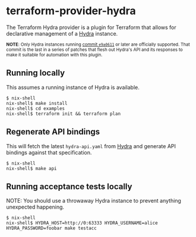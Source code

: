 # terraform-provider-hydra

The Terraform Hydra provider is a plugin for Terraform that allows for
declarative management of a [Hydra] instance.

<sup>**NOTE**: Only Hydra instances running [commit
`e9a0611`](https://github.com/NixOS/hydra/commit/e9a06113c955e457fa59717c4964c302e852ee9b)
or later are officially supported. That commit is the last in a series of
patches that flesh out Hydra's API and its responses to make it suitable for
automation with this plugin.</sup>

## Running locally

This assumes a running instance of Hydra is available.

```shell
$ nix-shell
nix-shell$ make install
nix-shell$ cd examples
nix-shell$ terraform init && terraform plan
```

## Regenerate API bindings

This will fetch the latest `hydra-api.yaml` from [Hydra] and generate API
bindings against that specification.

```shell
$ nix-shell
nix-shell$ make api
```

## Running acceptance tests locally

NOTE: You should use a throwaway Hydra instance to prevent anything unexpected
happening.

```shell
$ nix-shell
nix-shell$ HYDRA_HOST=http://0:63333 HYDRA_USERNAME=alice HYDRA_PASSWORD=foobar make testacc
```

[Hydra]: https://github.com/NixOS/hydra/
